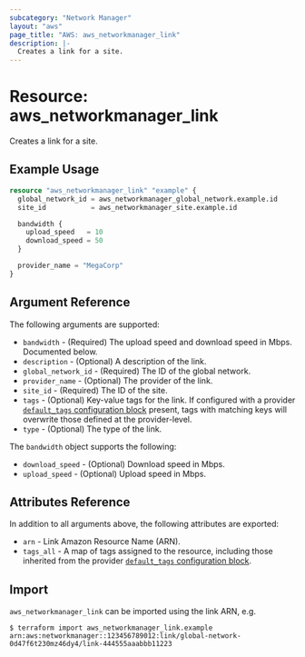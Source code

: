 ```yaml
---
subcategory: "Network Manager"
layout: "aws"
page_title: "AWS: aws_networkmanager_link"
description: |-
  Creates a link for a site.
---
```


# Resource: aws_networkmanager_link

Creates a link for a site.

## Example Usage

```terraform
resource "aws_networkmanager_link" "example" {
  global_network_id = aws_networkmanager_global_network.example.id
  site_id           = aws_networkmanager_site.example.id

  bandwidth {
    upload_speed   = 10
    download_speed = 50
  }

  provider_name = "MegaCorp"
}
```

## Argument Reference

The following arguments are supported:

* `bandwidth` - (Required) The upload speed and download speed in Mbps. Documented below.
* `description` - (Optional) A description of the link.
* `global_network_id` - (Required) The ID of the global network.
* `provider_name` - (Optional) The provider of the link.
* `site_id` - (Required) The ID of the site.
* `tags` - (Optional) Key-value tags for the link. If configured with a provider [`default_tags` configuration block](https://registry.terraform.io/providers/hashicorp/aws/latest/docs#default_tags-configuration-block) present, tags with matching keys will overwrite those defined at the provider-level.
* `type` - (Optional) The type of the link.

The `bandwidth` object supports the following:

* `download_speed` - (Optional) Download speed in Mbps.
* `upload_speed` - (Optional) Upload speed in Mbps.

## Attributes Reference

In addition to all arguments above, the following attributes are exported:

* `arn` - Link Amazon Resource Name (ARN).
* `tags_all` - A map of tags assigned to the resource, including those inherited from the provider [`default_tags` configuration block](https://registry.terraform.io/providers/hashicorp/aws/latest/docs#default_tags-configuration-block).

## Import

`aws_networkmanager_link` can be imported using the link ARN, e.g.

```
$ terraform import aws_networkmanager_link.example arn:aws:networkmanager::123456789012:link/global-network-0d47f6t230mz46dy4/link-444555aaabbb11223
```
